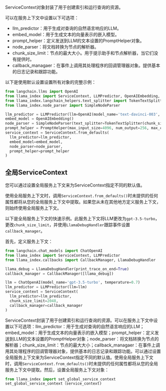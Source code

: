 ServiceContext对象封装了用于创建索引和运行查询的资源。

可以在服务上下文中设置以下可选项：

- llm_predictor：用于生成对查询的自然语言响应的LLM。
- embed_model：用于生成文本的向量表示的嵌入模型。
- prompt_helper：定义发送到LLM的文本设置的PromptHelper对象。
- node_parser：将文档转换为节点的解析器。
- chunk_size_limit：节点的最大大小。用于提示助手和节点解析器，当它们没有提供时。
- callback_managaer：在事件上调用其处理程序的回调管理器对象。提供基本的日志记录和跟踪功能。

以下是使用默认设置设置所有对象的完整示例：

```python
from langchain.llms import OpenAI
from llama_index import ServiceContext, LLMPredictor, OpenAIEmbedding, PromptHelper
from llama_index.langchain_helpers.text_splitter import TokenTextSplitter
from llama_index.node_parser import SimpleNodeParser

llm_predictor = LLMPredictor(llm=OpenAI(model_name='text-davinci-003', temperature=0))
embed_model = OpenAIEmbedding()
node_parser = SimpleNodeParser(text_splitter=TokenTextSplitter(chunk_size=1024, chunk_overlap=200))
prompt_helper = PromptHelper(max_input_size=4096, num_output=256, max_chunk_overlap=20, chunk_size_limit=1024)
service_context = ServiceContext.from_defaults(
  llm_predictor=llm_predictor,
  embed_model=embed_model,
  node_parser=node_parser,
  prompt_helper=prompt_helper
)
```

## 全局ServiceContext

您可以通过设置全局服务上下文来为ServiceContext指定不同的默认值。

使用全局服务上下文时，调用`ServiceContext.from_defaults()`时未提供的任何属性都将从您的全局服务上下文中提取。如果您从未在其他地方定义服务上下文，则始终使用全局服务上下文。

以下是全局服务上下文的快速示例。此服务上下文将LLM更改为`gpt-3.5-turbo`，更改`chunk_size_limit`，并使用`LlamaDebugHandler`跟踪事件设置`callback_manager`。

首先，定义服务上下文：

```python
from langchain.chat_models import ChatOpenAI
from llama_index import ServiceContext, LLMPredictor
from llama_index.callbacks import CallbackManager, LlamaDebugHandler

llama_debug = LlamaDebugHandler(print_trace_on_end=True)
callback_manager = CallbackManager([llama_debug])

llm = ChatOpenAI(model_name='gpt-3.5-turbo', temperature=0.7)
llm_predictor = LLMPredictor(llm=llm)
service_context = ServiceContext(
  llm_predictor=llm_predictor,
  chunk_size_limit=2048,
  callback_manager=callback_manager
)
```

ServiceContext封装了用于创建索引和运行查询的资源。可以在服务上下文中设置以下可选项：llm_predictor：用于生成对查询的自然语言响应的LLM；embed_model：用于生成文本的向量表示的嵌入模型；prompt_helper：定义发送到LLM的文本设置的PromptHelper对象；node_parser：将文档转换为节点的解析器；chunk_size_limit：节点的最大大小；callback_managaer：在事件上调用其处理程序的回调管理器对象，提供基本的日志记录和跟踪功能。可以通过设置全局服务上下文来为ServiceContext指定不同的默认值。使用全局服务上下文时，调用`ServiceContext.from_defaults()`时未提供的任何属性都将从您的全局服务上下文中提取。然后，设置全局服务上下文对象：
```python
from llama_index import set_global_service_context
set_global_service_context（service_context)
```